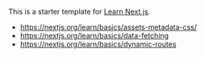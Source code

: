 This is a starter template for [Learn Next.js](https://nextjs.org/learn).

- https://nextjs.org/learn/basics/assets-metadata-css/
- https://nextjs.org/learn/basics/data-fetching
- https://nextjs.org/learn/basics/dynamic-routes
